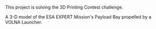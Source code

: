 This project is solving the 3D Printing Contest challenge.

A 3-D model of the ESA EXPERT Mission's Payload Bay propelled by a VOLNA Launcher.
